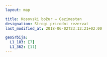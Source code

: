 ```yaml
---
layout: map

title: Kosovski božur – Gazimestan
designation: Strogi prirodni rezervat
last_modified_at: 2018-06-02T23:12:21+02:00

geoSrbija:
  L1_183: [7]
  L1_362: [11]
---
```

